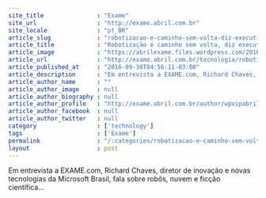 ```yaml
---
site_title               : "Exame"
site_url                 : "http://exame.abril.com.br"
site_locale              : "pt_BR"
article_slug             : "robotizacao-e-caminho-sem-volta-diz-executivo-da-microsoft"
article_title            : "Robotização é caminho sem volta, diz executivo da Microsoft"
article_image            : "https://abrilexame.files.wordpress.com/2016/09/size_960_16_9_richard_chaves.jpg?quality=70&strip=all&w=960"
article_url              : "http://exame.abril.com.br/tecnologia/robotizacao-e-caminho-sem-volta-diz-executivo-da-microsoft/"
article_published_at     : "2016-09-30T04:56:11-03:00"
article_description      : "Em entrevista a EXAME.com, Richard Chaves, diretor de inovação e novas tecnologias da Microsoft Brasil, fala sobre robôs, nuvem e ficção científica..."
article_author_name      : ""
article_author_image     : null
article_author_biography : null
article_author_profile   : "http://exame.abril.com.br/author/wpvipabril/"
article_author_facebook  : null
article_author_twitter   : null
category                 : ['technology']
tags                     : ['Exame']
permalink                : "/:categories/robotizacao-e-caminho-sem-volta-diz-executivo-da-microsoft/"
layout                   : post
---
```


Em entrevista a EXAME.com, Richard Chaves, diretor de inovação e novas tecnologias da Microsoft Brasil, fala sobre robôs, nuvem e ficção científica...
